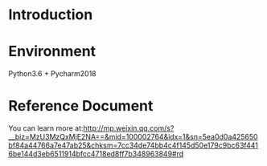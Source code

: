 # Introduction

# Environment
Python3.6 + Pycharm2018

# Reference Document
You can learn more at:http://mp.weixin.qq.com/s?__biz=MzU3MzQxMjE2NA==&mid=100002764&idx=1&sn=5ea0d0a425650bf84a44766a7e47ab25&chksm=7cc34de74bb4c4f145d50e179c9bc63f4416be144d3eb6511914bfcc4718ed8ff7b348963849#rd
